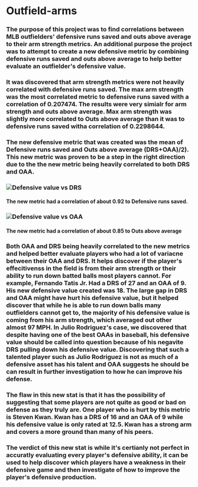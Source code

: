 # Outfield-arms 
### The purpose of this project was to find correlations between MLB outfielders' defensive runs saved and outs above average to their arm strength metrics. An additional purpose the project was to attempt to create a new defensive metric by combining defensive runs saved and outs above average to help better evaluate an outfielder's defensive value. 
### It was discovered that arm strength metrics were not heavily correlated with defensive runs saved. The max arm strength was the most correlated metric to defensive runs saved with a correlation of 0.207474. The results were very simialr for arm strength and outs above average. Max arm strength was slightly more correlated to Outs above average than it was to defensive runs saved witha correlation of 0.2298644.  
### The new defensive metric that was created was the mean of Defensive runs saved and Outs above average (DRS+OAA)/2). This new metric was proven to be a step in the right direction due to the the new metric being heavily correlated to both DRS and OAA.  
### ![Defensive value vs DRS](https://github.com/user-attachments/assets/54b3899b-c16d-4aaf-b24e-dab3c001132e) 
#### The new metric had a correlation of about 0.92 to Defensive runs saved. 
### ![Defensive value vs OAA](https://github.com/user-attachments/assets/942a25ff-84a5-4c24-b7f3-65ec53bb2d66)
#### The new metric had a correlation of about 0.85 to Outs above average 

### Both OAA and DRS being heavily correlated to the new metrics and helped better evaluate players who had a lot of variacne between their OAA and DRS. It helps discover if the player's effecitivenss in the field is from their arm strength or their ability to run down batted balls most players cannot. For example, Fernando Tatis Jr. Had a DRS of 27 and an OAA of 9. His new defensive value created was 18. The large gap in DRS and OAA might have hurt his defensive value, but it helped discover that while he is able to run down balls many outfielders cannot get to, the majority of his defensive value is coming from his arm strength, which averaged out other almost 97 MPH. In Julio Rodriguez's case, we discovered that despite having one of the best OAAs in baseball, his defensive value should be called into question because of his negavite DRS pulling down his defensive value. Discovering that such a talented player such as Julio Rodriguez is not as much of a defensive asset has his talent and OAA suggests he should be can result in further investigation to how he can improve his defense.  
### The flaw in this new stat is that it has the possibility of suggesting that some players are not quite as good or bad on defense as they truly are. One player who is hurt by this metric is Steven Kwan. Kwan has a DRS of 16 and an OAA of 9 while his defensive value is only rated at 12.5. Kwan has a strong arm and covers a more ground than many of his peers.  
### The verdict of this new stat is while it's certianly not perfect in accuratly evaluating every player's defensive ability, it can be used to help discover which players have a weakness in their defensive game and then  investigate of how to improve the player's defensive production. 
